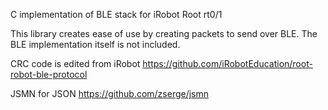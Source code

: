C implementation of BLE stack for iRobot Root rt0/1

This library creates ease of use by creating packets to send over BLE. The BLE implementation itself is not included.


CRC code is edited from iRobot  https://github.com/iRobotEducation/root-robot-ble-protocol

JSMN for JSON https://github.com/zserge/jsmn
